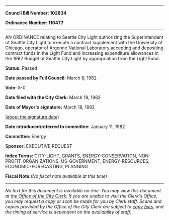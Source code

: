 

********

**Council Bill Number: 102834**
   
**Ordinance Number: 110477**
********

 AN ORDINANCE relating to Seattle City Light authorizing the Superintendent of Seattle City Light to execute a contract supplement with the University of Chicago, operator of Argonne National Laboratory accepting and depositing contract funds in the Light Fund and increasing expenditure allowances in the 1982 Budget of Seattle City Light by appropriation from the Light Fund.

**Status:** Passed
   
**Date passed by Full Council:** March 8, 1982
   
**Vote:** 8-0
   
**Date filed with the City Clerk:** March 19, 1982
   
**Date of Mayor's signature:** March 18, 1982
   
[(about the signature date)](/~public/approvaldate.htm)
   
   
   
**Date introduced/referred to committee:** January 11, 1982
   
**Committee:** Energy
   
**Sponsor:** EXECUTIVE REQUEST
   
   
**Index Terms:** CITY-LIGHT, GRANTS, ENERGY-CONSERVATION, NON-PROFIT-ORGANIZATIONS, US-GOVERNMENT, ENERGY-RESOURCES, ECONOMIC-FORECASTING, PLANNING

**Fiscal Note:**_(No fiscal note available at this time)_
********

_No text for this document is available on-line. You may view this document at [the Office of the City Clerk](http://www.seattle.gov/leg/clerk/contactUs.htm). If you are unable to visit the Clerk's Office, you may request a copy or scan be made for you by Clerk staff. Scans and copies provided by the Office of the City Clerk are subject to [copy fees](http://clerk.seattle.gov/~public/clerkfees.htm), and the timing of service is dependent on the availability of staff._

